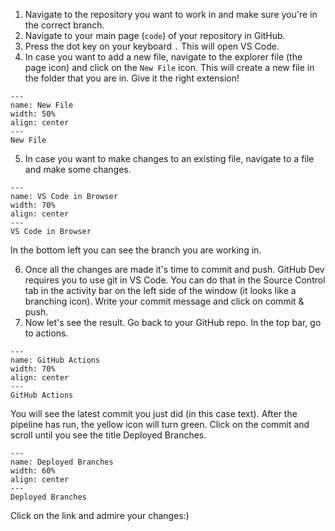 1. Navigate to the repository you want to work in and make sure you're in the correct branch.
2. Navigate to your main page (`code`) of your repository in GitHub.
3. Press the dot key on your keyboard `.` This will open VS Code.
4. In case you want to add a new file, navigate to the explorer file (the page icon) and click on the `New File` icon. This will create a new file in the folder that you are in. Give it the right extension!

```{figure} figures/Online_VS0.PNG
---
name: New File
width: 50%
align: center
---
New File
```

5. In case you want to make changes to an existing file, navigate to a file and make some changes.

```{figure} figures/Online_VS1.PNG
---
name: VS Code in Browser
width: 70%
align: center
---
VS Code in Browser
```
In the bottom left you can see the branch you are working in.

6. Once all the changes are made it's time to commit and push. GitHub Dev requires you to use git in VS Code. You can do that in the Source Control tab in the activity bar on the left side of the window (it looks like a branching icon). Write your commit message and click on commit & push.
7. Now let's see the result. Go back to your GitHub repo. In the top bar, go to actions.

```{figure} figures/Online_VS2.PNG
---
name: GitHub Actions
width: 70%
align: center
---
GitHub Actions
```
You will see the latest commit you just did (in this case text). After the pipeline has run, the yellow icon will turn green. Click on the commit and scroll until you see the title Deployed Branches.

```{figure} figures/Online_VS3.PNG
---
name: Deployed Branches
width: 60%
align: center
---
Deployed Branches
```
Click on the link and admire your changes:)